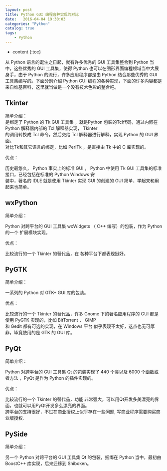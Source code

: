 ```yaml
---
layout: post
title: Python GUI 编程各种实现的对比
date:   2016-04-04 19:30:03
categories: "Python"
catalog: true
tags: 
    - Python
---
```


* content
{:toc}

从 Python 语言的诞生之日起，就有许多优秀的 GUI 工具集整合到 Python 当中，这些优秀的 GUI 工具集，使得 Python 也可以在图形界面编程领域当中大展身手，由于 Python 的流行，许多应用程序都是由 Python 结合那些优秀的 GUI 工具集编写的。下面分别介绍 Python GUI 编程的各种实现，下面的许多内容都是来自维基百科，这里就当做是一个没有技术色彩的整合吧。   

## Tkinter

简单介绍：   
是绑定了 Python 的 Tk GUI 工具集 ，就是Python 包装的Tcl代码，通过内嵌在 Python 解释器内部的 Tcl 解释器实现， Tkinter   
的调用转换成 Tcl 命令，然后交给 Tcl 解释器进行解释，实现 Python 的 GUI 界面。   
对比Tk和其它语言的绑定，比如 PerlTk ，是直接由 Tk 中的 C 库实现的。   

优点：   

历史最悠久， Python 事实上的标准 GUI ， Python 中使用 Tk GUI 工具集的标准接口，已经包括在标准的 Python Windows 安   
装中，著名的 IDLE 就是使用 Tkinter 实现 GUI 的创建的 GUI 简单，学起来和用起来也简单。   

## wxPython

简单介绍：   

Python 对跨平台的 GUI 工具集 wxWidgets （ C++ 编写）的包装，作为 Python 的一个 扩展模块实现。   

优点：   

比较流行的一个 Tkinter 的替代品，在 各种平台下都表现挺好。   

## PyGTK

简单介绍：   

一系列的 Python 对 GTK+ GUI 库的包装。   

优点：   

比较流行的一个 Tkinter 的替代品，许多 Gnome 下的著名应用程序的 GUI 都是使用 PyGTK 实现的，比如 BitTorrent ， GIMP   
和 Gedit 都有可选的实现，在 Windows 平台 似乎表现不太好，这点也无可厚非，毕竟使用的是 GTK 的 GUI 库。   

## PyQt

简单介绍：   

Python 对跨平台的 GUI 工具集 Qt 的包装实现了 440 个类以及 6000 个函数或者方法 ，PyQt 是作为 Python 的插件实现的。   

优点：   

比较流行的一个 Tkinter 的替代品，功能 非常强大，可以用Qt开发多美漂亮的界面，也就可以用PyQt开发多么漂亮的界面。   
跨平台的支持很好，不过在商业授权上似乎存在一些问题, 写商业程序需要购买商业版授权.   

## PySide

简单介绍：   

另一个 Python 对跨平台的 GUI 工具集 Qt 的包装，捆绑在 Python 当中，最初由 BoostC++ 库实现，后来迁移到 Shiboken。